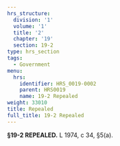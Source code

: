 ```yaml
---
hrs_structure:
  division: '1'
  volume: '1'
  title: '2'
  chapter: '19'
  section: 19-2
type: hrs_section
tags:
  - Government
menu:
  hrs:
    identifier: HRS_0019-0002
    parent: HRS0019
    name: 19-2 Repealed
weight: 33010
title: Repealed
full_title: 19-2 Repealed
---
```

**§19-2 REPEALED.** L 1974, c 34, §5(a).